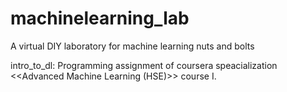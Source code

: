 # machinelearning_lab
A virtual DIY laboratory for machine learning nuts and bolts

intro_to_dl:
    Programming assignment of coursera speacialization <<Advanced Machine Learning (HSE)>> course I.